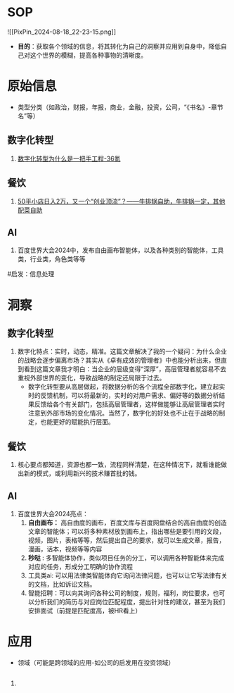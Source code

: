 # SOP

![[PixPin_2024-08-18_22-23-15.png]]

- **目的**：获取各个领域的信息，将其转化为自己的洞察并应用到自身中，降低自己对这个世界的模糊，提高各种事物的清晰度。

# 原始信息

- 类型分类（如政治，财报，年报，商业，金融，投资，公司，“《书名》-章节名”等）
## 数字化转型

1. [数字化转型为什么是一把手工程-36氪](https://www.36kr.com/p/3026987370407433) 

## 餐饮

1. [50平小店日入2万，又一个“创业顶流”？——牛排锅自助，牛排锅一定，其他配菜自助](https://www.huxiu.com/article/3667832.html) 

## AI

1. 百度世界大会2024中，发布自由画布智能体，以及各种类别的智能体，工具类，行业类，角色类等等

#启发：信息处理
# 洞察
## 数字化转型

1. 数字化特点：实时，动态，精准。这篇文章解决了我的一个疑问：为什么企业的战略会逐步偏离市场？其实从《卓有成效的管理者》中也能分析出来，但直到看到这篇文章我才明白：当企业的层级变得“深厚”，高层管理者就容易不去重视外部世界的变化，导致战略的制定还局限于过去。
	- 数字化转型要从高层做起，将数据分析的各个流程全部数字化，建立起实时的反馈机制，可以将最新的，实时的对用户需求、偏好等的数据分析结果反馈给各个有关部门，包括高层管理者，这样做能够让高层管理者实时注意到外部市场的变化情况。当然了，数字化的好处也不止在于战略的制定，也能更好的赋能执行层面。

## 餐饮

1. 核心要点都知道，资源也都一致，流程同样清楚，在这种情况下，就看谁能做出新的模式，或利用新兴的技术赚首批的钱。

## AI

1. 百度世界大会2024亮点：
	1. **自由画布：** 高自由度的画布，百度文库与百度网盘结合的高自由度的创造文章的智能体；可以将多种素材放到画布上，指出哪些是要引用的文段，视频，图片，表格等等，然后提出自己的要求，就可以生成文章，报告，漫画，话本，视频等等内容
	2. **秒哒** : 多智能体协作，类似项目任务的分工，可以调用各种智能体来完成对应的任务，形成分工明确的协作流程
	3. 工具类ai: 可以用法律类智能体向它询问法律问题，也可以让它写法律有关的文档，比如诉讼文档。
	4. 智能招聘：可以向其询问各种公司的制度，规则，福利，岗位要求，也可以分析我们的简历与对应岗位匹配程度，提出针对性的建议，甚至为我们安排面试（前提是匹配度高，被HR看上）

# 应用

- 领域（可能是跨领域的应用-如公司的启发用在投资领域）
## 

1. 

